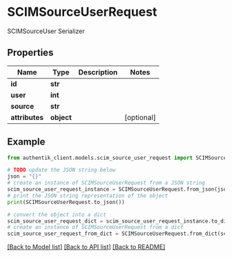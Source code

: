 # SCIMSourceUserRequest

SCIMSourceUser Serializer

## Properties

Name | Type | Description | Notes
------------ | ------------- | ------------- | -------------
**id** | **str** |  | 
**user** | **int** |  | 
**source** | **str** |  | 
**attributes** | **object** |  | [optional] 

## Example

```python
from authentik_client.models.scim_source_user_request import SCIMSourceUserRequest

# TODO update the JSON string below
json = "{}"
# create an instance of SCIMSourceUserRequest from a JSON string
scim_source_user_request_instance = SCIMSourceUserRequest.from_json(json)
# print the JSON string representation of the object
print(SCIMSourceUserRequest.to_json())

# convert the object into a dict
scim_source_user_request_dict = scim_source_user_request_instance.to_dict()
# create an instance of SCIMSourceUserRequest from a dict
scim_source_user_request_from_dict = SCIMSourceUserRequest.from_dict(scim_source_user_request_dict)
```
[[Back to Model list]](../README.md#documentation-for-models) [[Back to API list]](../README.md#documentation-for-api-endpoints) [[Back to README]](../README.md)


